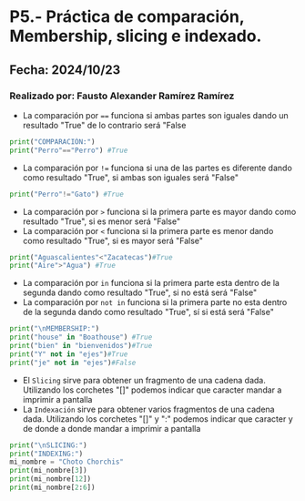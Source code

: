# P5.- Práctica de comparación, Membership, slicing e indexado.
## Fecha: 2024/10/23
### Realizado por: Fausto Alexander Ramírez Ramírez
- La comparación por `==` funciona si ambas partes son iguales dando un resultado "True" de lo contrario será "False 
``` python
print("COMPARACIÓN:")
print("Perro"=="Perro") #True
```
- La comparación por `!=` funciona si una de las partes es diferente dando como resultado "True", si ambas son iguales será "False"
``` python
print("Perro"!="Gato") #True
```
- La comparación por `>` funciona si la primera parte  es mayor dando como resultado "True", si es menor  será "False"
- La comparación por `<` funciona si la primera parte  es menor dando como resultado "True", si es mayor  será "False"
``` python
print("Aguascalientes"<"Zacatecas")#True
print("Aire">"Agua") #True
```
- La comparación por `in` funciona si la primera parte esta dentro de la segunda dando como resultado "True", si no está será "False"
- La comparación por `not in` funciona si la primera parte no esta dentro de la segunda dando como resultado "True", sí si está será "False"
``` python
print("\nMEMBERSHIP:")
print("house" in "Boathouse") #True
print("bien" in "bienvenidos")#True
print("Y" not in "ejes")#True
print("je" not in "ejes")#False
```
- El `Slicing` sirve para obtener un fragmento de una cadena dada. Utilizando los corchetes "[]" podemos indicar que caracter mandar a imprimir a pantalla
- La `Indexación` sirve para obtener varios fragmentos de una cadena dada. Utilizando los corchetes "[]" y ":" podemos indicar que caracter  y de donde a donde mandar a imprimir a pantalla
``` python
print("\nSLICING:")
print("INDEXING:")
mi_nombre = "Choto Chorchis"
print(mi_nombre[3])
print(mi_nombre[12])
print(mi_nombre[2:6])

